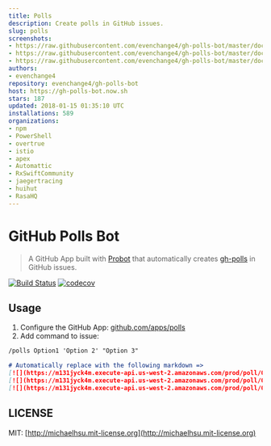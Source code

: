 ```yaml
---
title: Polls
description: Create polls in GitHub issues.
slug: polls
screenshots:
- https://raw.githubusercontent.com/evenchange4/gh-polls-bot/master/docs/screenshot.png
- https://raw.githubusercontent.com/evenchange4/gh-polls-bot/master/docs/demo.gif
- https://raw.githubusercontent.com/evenchange4/gh-polls-bot/master/docs/logo.png
authors:
- evenchange4
repository: evenchange4/gh-polls-bot
host: https://gh-polls-bot.now.sh
stars: 187
updated: 2018-01-15 01:35:10 UTC
installations: 589
organizations:
- npm
- PowerShell
- overtrue
- istio
- apex
- Automattic
- RxSwiftCommunity
- jaegertracing
- huihut
- RasaHQ
---
```


# GitHub Polls Bot

> A GitHub App built with [Probot](https://github.com/probot/probot) that automatically creates [gh-polls](https://github.com/apex/gh-polls) in GitHub issues.

[![Build Status](https://api.travis-ci.org/evenchange4/gh-polls-bot.svg?branch=master)](https://travis-ci.org/evenchange4/gh-polls-bot) [![codecov](https://codecov.io/gh/evenchange4/gh-polls-bot/branch/master/graph/badge.svg)](https://codecov.io/gh/evenchange4/gh-polls-bot)

## Usage

1. Configure the GitHub App: [github.com/apps/polls](https://github.com/apps/polls)
2. Add command to issue:

```md
/polls Option1 'Option 2' "Option 3"

# Automatically replace with the following markdown =>
[![](https://m131jyck4m.execute-api.us-west-2.amazonaws.com/prod/poll/01BXZMATAZ5BXF8RVRAMRSSANA/Option1)](https://m131jyck4m.execute-api.us-west-2.amazonaws.com/prod/poll/01BXZMATAZ5BXF8RVRAMRSSANA/Option1/vote)
[![](https://m131jyck4m.execute-api.us-west-2.amazonaws.com/prod/poll/01BXZMATAZ5BXF8RVRAMRSSANA/Option%202)](https://m131jyck4m.execute-api.us-west-2.amazonaws.com/prod/poll/01BXZMATAZ5BXF8RVRAMRSSANA/Option%202/vote)
[![](https://m131jyck4m.execute-api.us-west-2.amazonaws.com/prod/poll/01BXZMATAZ5BXF8RVRAMRSSANA/Option%203)](https://m131jyck4m.execute-api.us-west-2.amazonaws.com/prod/poll/01BXZMATAZ5BXF8RVRAMRSSANA/Option%203/vote)
```

## LICENSE

MIT: [http://michaelhsu.mit-license.org](http://michaelhsu.mit-license.org)
